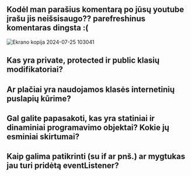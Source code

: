 ## Kodėl man parašius komentarą po jūsų youtube įrašu jis neišsisaugo?? parefreshinus komentaras dingsta :(
![Ekrano kopija 2024-07-25 103041](https://github.com/user-attachments/assets/cdecd3b9-c162-4480-80a8-5b2d9c782485)


## Kas yra private, protected ir public klasių modifikatoriai? 
## Ar plačiai yra naudojamos klasės internetinių puslapių kūrime?
## Gal galite papasakoti, kas yra statiniai ir dinaminiai programavimo objektai? Kokie jų esminiai skirtumai?
## Kaip galima patikrinti (su if ar pnš.) ar mygtukas jau turi pridėtą eventListener?
